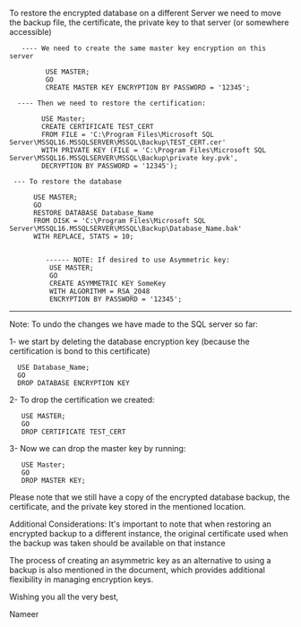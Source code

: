 To restore the encrypted database on a different Server we need to move the backup file, the certificate, the private key to that server (or somewhere accessible)

       ---- We need to create the same master key encryption on this server
            
             USE MASTER;
             GO
             CREATE MASTER KEY ENCRYPTION BY PASSWORD = '12345';
       
      ---- Then we need to restore the certification:

            USE Master;
            CREATE CERTIFICATE TEST_CERT
            FROM FILE = 'C:\Program Files\Microsoft SQL Server\MSSQL16.MSSQLSERVER\MSSQL\Backup\TEST_CERT.cer'
            WITH PRIVATE KEY (FILE = 'C:\Program Files\Microsoft SQL Server\MSSQL16.MSSQLSERVER\MSSQL\Backup\private key.pvk',
            DECRYPTION BY PASSWORD = '12345');
          
     --- To restore the database

          USE MASTER;
          GO
          RESTORE DATABASE Database_Name
          FROM DISK = 'C:\Program Files\Microsoft SQL Server\MSSQL16.MSSQLSERVER\MSSQL\Backup\Database_Name.bak'
          WITH REPLACE, STATS = 10;


             ------ NOTE: If desired to use Asymmetric key: 
              USE MASTER;
              GO
              CREATE ASYMMETRIC KEY SomeKey
              WITH ALGORITHM = RSA_2048
              ENCRYPTION BY PASSWORD = '12345';


------------------------------------------------------------------------------------------------------------------------

Note: To undo the changes we have made to the SQL server so far:

1- we start by deleting the database encryption key (because the certification is bond to this certificate)
 
      
      USE Database_Name;
      GO
      DROP DATABASE ENCRYPTION KEY


2- To drop the certification we created:

       USE MASTER;
       GO
       DROP CERTIFICATE TEST_CERT

3- Now we can drop the master key by running:


       USE Master;
       GO
       DROP MASTER KEY;

Please note that we still have a copy of the encrypted database backup, the certificate, and the private key stored in the mentioned location.

Additional Considerations:
It's important to note that when restoring an encrypted backup to a different instance, the original certificate used when the backup was taken should be available on that instance


The process of creating an asymmetric key as an alternative to using a backup is also mentioned in the document, which provides additional flexibility in managing encryption keys.

Wishing you all the very best,

Nameer
